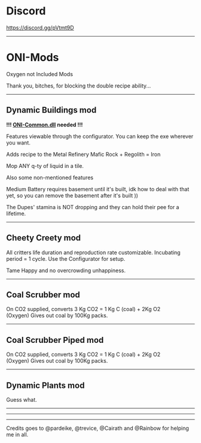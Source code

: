 # Discord
https://discord.gg/pVtmt9D


--------------

# ONI-Mods
Oxygen not Included Mods

Thank you, bitches, for blocking the double recipe ability...

-------------
Dynamic Buildings mod
----

**!!! [ONI-Common.dll](https://github.com/javisar/ONI-Modloader-Mods/tree/master/Mods) needed !!!** 

Features viewable through the configurator. You can keep the exe wherever you want.

Adds recipe to the Metal Refinery Mafic Rock + Regolith = Iron

Mop ANY q-ty of liquid in a tile.

Also some non-mentioned features

Medium Battery requires basement until it's built, idk how to deal with that yet, so you can remove the basement after it's built ))

The Dupes' stamina is NOT dropping and they can hold their pee for a lifetime.

-------------
Cheety Creety mod
----
All critters life duration and reproduction rate customizable. Incubating period = 1 cycle. Use the Configurator for setup.

Tame Happy and no overcrowding unhappiness.

-------------
Coal Scrubber mod
----
On CO2 supplied, converts 3 Kg CO2 = 1 Kg C (coal) + 2Kg O2 (Oxygen) Gives out coal by 100Kg packs.

-------------
Coal Scrubber Piped mod
----
On CO2 supplied, converts 3 Kg CO2 = 1 Kg C (coal) + 2Kg O2 (Oxygen) Gives out coal by 100Kg packs.

-------------
Dynamic Plants mod
----
Guess what.

------------------
------------------
------------------

Credits goes to @pardeike, @trevice, @Cairath and @Rainbow for helping me in all.
